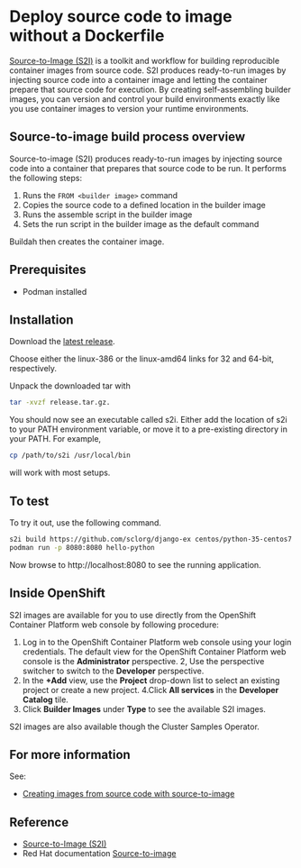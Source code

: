 # Deploy source code to image without a Dockerfile

[Source-to-Image (S2I)](https://github.com/openshift/source-to-image) is a toolkit and workflow for building reproducible container images from source code. S2I produces ready-to-run images by injecting source code into a container image and letting the container prepare that source code for execution. By creating self-assembling builder images, you can version and control your build environments exactly like you use container images to version your runtime environments.

## Source-to-image build process overview

Source-to-image (S2I) produces ready-to-run images by injecting source code into a container that prepares that source code to be run. It performs the following steps:

1. Runs the `FROM <builder image>` command
2. Copies the source code to a defined location in the builder image
3. Runs the assemble script in the builder image
4. Sets the run script in the builder image as the default command

Buildah then creates the container image.

## Prerequisites

- Podman installed

## Installation

Download the [latest release](https://github.com/openshift/source-to-image/releases/latest).

Choose either the linux-386 or the linux-amd64 links for 32 and 64-bit, respectively.

Unpack the downloaded tar with

```bash
tar -xvzf release.tar.gz.
```

You should now see an executable called s2i. Either add the location of s2i to your PATH environment variable, or move it to a pre-existing directory in your PATH. For example,

```bash
cp /path/to/s2i /usr/local/bin
```

will work with most setups.

## To test

To try it out, use the following command.

```bash
s2i build https://github.com/sclorg/django-ex centos/python-35-centos7 hello-python
podman run -p 8080:8080 hello-python
```

Now browse to http://localhost:8080 to see the running application.

## Inside OpenShift

S2I images are available for you to use directly from the OpenShift Container Platform web console by following procedure:

1. Log in to the OpenShift Container Platform web console using your login credentials. The default view for the OpenShift Container Platform web console is the **Administrator** perspective.
2, Use the perspective switcher to switch to the **Developer** perspective.
3. In the **+Add** view, use the **Project** drop-down list to select an existing project or create a new project.
4.Click **All services** in the **Developer Catalog** tile.
5. Click **Builder Images** under **Type** to see the available S2I images.

S2I images are also available though the Cluster Samples Operator.

## For more information

See:

- [Creating images from source code with source-to-image](https://docs.openshift.com/container-platform/4.16/openshift_images/create-images.html#images-create-s2i_create-images)


## Reference

- [Source-to-Image (S2I)](https://github.com/openshift/source-to-image)
- Red Hat documentation [Source-to-image](https://docs.openshift.com/container-platform/4.16/openshift_images/using_images/using-s21-images.html)